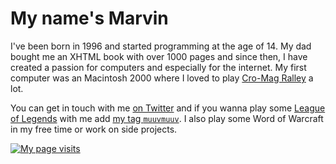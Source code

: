 # My name's Marvin

I've been born in 1996 and started programming at the age of 14. My dad bought me an XHTML book with over 1000 pages and since then, I have created a passion for computers and especially for the internet. My first computer was an Macintosh 2000 where I loved to play [Cro-Mag Ralley](https://www.macintoshrepository.org/7730-cro-mag-rally) a lot.

You can get in touch with me [on Twitter](https://twitter.com/muuvmuuv) and if you wanna play some [League of Legends](https://leagueoflegends.com/) with me add [my tag `muuvmuuv`](https://lolprofile.net/summoner/euw/muuvmuuv). I also play some Word of Warcraft in my free time or work on side projects.

[![My page visits](https://visits.github.marvin.digital/image.svg)](https://simpleanalytics.com/visits.github.marvin.digital)
